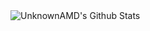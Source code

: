 <img align="left" alt="UnknownAMD's Github Stats" src="https://github-readme-stats.vercel.app/api?username=UnknownAMD&show_icons=true&hide_border=true" />
